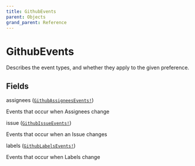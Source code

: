```yaml
---
title: GithubEvents
parent: Objects
grand_parent: Reference
---
```


# GithubEvents

Describes the event types, and whether they apply to the given preference.

## Fields

<div class="field-entry ">
  <span id="assignees" class="field-name anchored">assignees (<code><a href="/docs/reference/object/github_assignees_events">GithubAssigneesEvents!</a></code>)</span>

  <div class="description-wrapper">
   <p>Events that occur when Assignees change</p>

  </div>
</div>

<div class="field-entry ">
  <span id="issue" class="field-name anchored">issue (<code><a href="/docs/reference/object/github_issue_events">GithubIssueEvents!</a></code>)</span>

  <div class="description-wrapper">
   <p>Events that occur when an Issue changes</p>

  </div>
</div>

<div class="field-entry ">
  <span id="labels" class="field-name anchored">labels (<code><a href="/docs/reference/object/github_labels_events">GithubLabelsEvents!</a></code>)</span>

  <div class="description-wrapper">
   <p>Events that occur when Labels change</p>

  </div>
</div>

